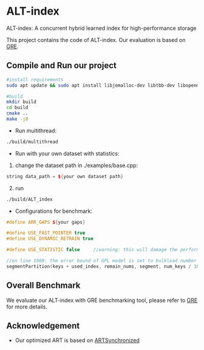 # ALT-index

ALT-index: A concurrent hybrid learned index for high-performance storage

This project contains the code of ALT-index. Our evaluation is based on [GRE](https://github.com/gre4index/GRE).

## Compile and Run our project

```bash
#install requirements
sudo apt update && sudo apt install libjemalloc-dev libtbb-dev libopenmpi-dev

#build
mkdir build
cd build
cmake ..
make -j8
```

- Run multithread:

```bash
./build/multithread
```

- Run with your own dataset with statistics:

1. change the dataset path in ./examples/base.cpp:

```c++
string data_path = ${your own dataset path}
```
2. run 
```bash
./build/ALT_index
```

- Configurations for benchmark:
```c++
#define ARR_GAPS ${your gaps} 

#define USE_FAST_POINTER true
#define USE_DYNAMIC_RETRAIN true

#define USE_STATISTIC false     //warning: this will damage the performance

//on line 1069: the error bound of GPL model is set to bulkload number / 1000
segmentPartition(keys + used_index, remain_nums, segment, num_keys / 1000);
```

## Overall Benchmark

We evaluate our ALT-index with GRE benchmarking tool, please refer to [GRE](https://github.com/cs-altindex/GRE_alt) for more details.

## Acknowledgement

- Our optimized ART is based on [ARTSynchronized](https://github.com/flode/ARTSynchronized) 
